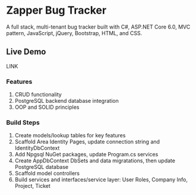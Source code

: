 # Zapper Bug Tracker

 A full stack, multi-tenant bug tracker built with C#, ASP.NET Core 6.0, MVC pattern, JavaScript, jQuery, Bootstrap, HTML, and CSS.  

 ## Live Demo

 LINK  

 ### Features

 1. CRUD functionality  
 2. PostgreSQL backend database integration  
 3. OOP and SOLID principles  

 ### Build Steps

 1. Create models/lookup tables for key features  
 2. Scaffold Area Identity Pages, update connection string and IdentityDbContext  
 3. Add Npgsql NuGet packages, update Program.cs services  
 4. Create AppDbContext DbSets and data migratations, then update PostgreSQL database  
 5. Scaffold model controllers  
 6. Build services and interfaces/service layer: User Roles, Company Info, Project, Ticket  
